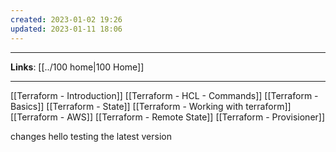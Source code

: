 ```yaml
---
created: 2023-01-02 19:26
updated: 2023-01-11 18:06
---
```

---
**Links**: [[../100 home|100 Home]]

---
[[Terraform - Introduction]]
[[Terraform - HCL - Commands]]
[[Terraform - Basics]]
[[Terraform - State]]
[[Terraform - Working with terraform]]
[[Terraform - AWS]]
[[Terraform - Remote State]]
[[Terraform - Provisioner]]

changes
hello
testing the latest version